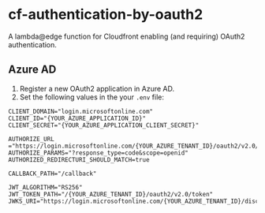 # cf-authentication-by-oauth2

A lambda@edge function for Cloudfront enabling (and requiring) OAuth2 authentication.

## Azure AD

1. Register a new OAuth2 application in Azure AD.
2. Set the following values in the your `.env` file:
  
  ```
  CLIENT_DOMAIN="login.microsoftonline.com"
  CLIENT_ID="{YOUR_AZURE_APPLICATION_ID}"
  CLIENT_SECRET="{YOUR_AZURE_APPLICATION_CLIENT_SECRET}"
  
  AUTHORIZE_URL ="https://login.microsoftonline.com/{YOUR_AZURE_TENANT_ID}/oauth2/v2.0/authorize"
  AUTHORIZE_PARAMS="?response_type=code&scope=openid"
  AUTHORIZED_REDIRECTURI_SHOULD_MATCH=true

  CALLBACK_PATH="/callback"

  JWT_ALGORITHM="RS256"
  JWT_TOKEN_PATH="/{YOUR_AZURE_TENANT_ID}/oauth2/v2.0/token"
  JWKS_URI="https://login.microsoftonline.com/{YOUR_AZURE_TENANT_ID}/discovery/v2.0/keys"
  ```